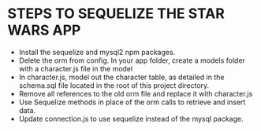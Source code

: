 # STEPS TO SEQUELIZE THE STAR WARS APP

* Install the sequelize and mysql2 npm packages.
* Delete the orm from config. In your app folder, create a models folder with a character.js file in the model
* In character.js, model out the character table, as detailed in the schema.sql file located in the root of this project directory.
* Remove all references to the old orm file and replace it with character.js
* Use Sequelize methods in place of the orm calls to retrieve and insert data.
* Update connection.js to use sequelize instead of the mysql package.

